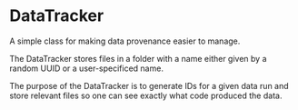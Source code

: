 # DataTracker
A simple class for making data provenance easier to manage.

The DataTracker stores files in a folder with a name either given by a random UUID or a user-specificed name.

The purpose of the DataTracker is to generate IDs for a given data run and store relevant files so one can see exactly what code produced the data.

